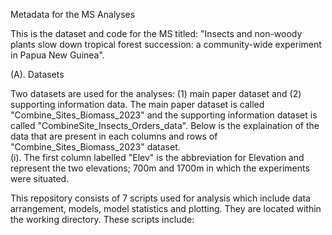 Metadata for the MS Analyses

This is the dataset and code for the MS titled: "Insects and non-woody plants slow down tropical forest succession: a community-wide experiment in Papua New Guinea".

(A). Datasets

Two datasets are used for the analyses: (1) main paper dataset and (2) supporting information data. The main paper dataset is called "Combine_Sites_Biomass_2023" and the supporting information dataset is called "CombineSite_Insects_Orders_data". 
Below is the explaination of the data that are present in each columns and rows of "Combine_Sites_Biomass_2023" dataset.  
(i). The first column labelled "Elev" is the abbreviation for Elevation and represent the two elevations; 700m and 1700m in which the experiments were situated. 

This repository consists of 7 scripts used for analysis which include data arrangement, models, model statistics and plotting. They are located within the working directory. These scripts include:


